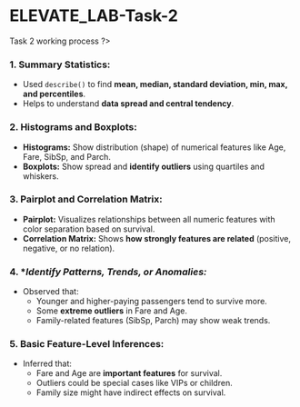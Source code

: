 # ELEVATE_LAB-Task-2
Task 2
working process ?>
### 1. **Summary Statistics:**
* Used `describe()` to find **mean, median, standard deviation, min, max, and percentiles**.
* Helps to understand **data spread and central tendency**.

### 2. **Histograms and Boxplots:**
* **Histograms:** Show distribution (shape) of numerical features like Age, Fare, SibSp, and Parch.
* **Boxplots:** Show spread and **identify outliers** using quartiles and whiskers.

### 3. **Pairplot and Correlation Matrix:**
* **Pairplot:** Visualizes relationships between all numeric features with color separation based on survival.
* **Correlation Matrix:** Shows **how strongly features are related** (positive, negative, or no relation).

### 4. **Identify Patterns, Trends, or Anomalies:*
* Observed that:
  * Younger and higher-paying passengers tend to survive more.
  * Some **extreme outliers** in Fare and Age.
  * Family-related features (SibSp, Parch) may show weak trends.

### 5. **Basic Feature-Level Inferences:**
* Inferred that:
  * Fare and Age are **important features** for survival.
  * Outliers could be special cases like VIPs or children.
  * Family size might have indirect effects on survival.



